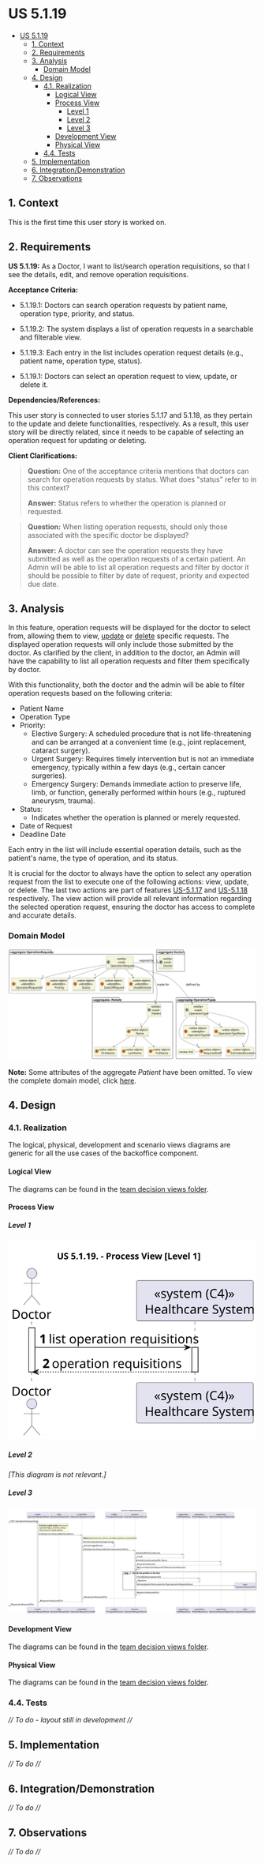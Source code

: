 # US 5.1.19

<!-- TOC -->
- [US 5.1.19](#us-5119)
  - [1. Context](#1-context)
  - [2. Requirements](#2-requirements)
  - [3. Analysis](#3-analysis)
    - [Domain Model](#domain-model)
  - [4. Design](#4-design)
    - [4.1. Realization](#41-realization)
      - [Logical View](#logical-view)
      - [Process View](#process-view)
        - [Level 1](#level-1)
        - [Level 2](#level-2)
        - [Level 3](#level-3)
      - [Development View](#development-view)
      - [Physical View](#physical-view)
    - [4.4. Tests](#44-tests)
  - [5. Implementation](#5-implementation)
  - [6. Integration/Demonstration](#6-integrationdemonstration)
  - [7. Observations](#7-observations)
<!-- TOC -->

## 1. Context

This is the first time this user story is worked on.

## 2. Requirements

**US 5.1.19:** As a Doctor, I want to list/search operation requisitions, so that I see the details, edit, and remove operation requisitions.

**Acceptance Criteria:**

- 5.1.19.1: Doctors can search operation requests by patient name, operation type, priority, and status.

- 5.1.19.2: The system displays a list of operation requests in a searchable and filterable view.

- 5.1.19.3: Each entry in the list includes operation request details (e.g., patient name, operation type,
status).

- 5.1.19.1: Doctors can select an operation request to view, update, or delete it.

**Dependencies/References:**

This user story is connected to user stories 5.1.17 and 5.1.18, as they pertain to the update and delete functionalities, respectively. As a result, this user story will be directly related, since it needs to be capable of selecting an operation request for updating or deleting.

**Client Clarifications:**

> **Question:** One of the acceptance criteria mentions that doctors can search for operation requests by status. What does "status" refer to in this context?
>
> **Answer:** Status refers to whether the operation is planned or requested.

> **Question:** When listing operation requests, should only those associated with the specific doctor be displayed?
>
> **Answer:** A doctor can see the operation requests they have submitted as well as the operation requests of a certain patient. An Admin will be able to list all operation requests and filter by doctor it should be possible to filter by date of request, priority and expected due date.

## 3. Analysis

In this feature, operation requests will be displayed for the doctor to select from, allowing them to view, [update](../us-5.1.17/readme.md) or [delete](../us-5.1.18/readme.md) specific requests.  The displayed operation requests will only include those submitted by the doctor.
As clarified by the client, in addition to the doctor, an Admin will have the capability to list all operation requests and filter them specifically by doctor.

With this functionality, both the doctor and the admin will be able to filter operation requests based on the following criteria:

- Patient Name
- Operation Type
- Priority:
  - Elective Surgery: A scheduled procedure that is not life-threatening and can be arranged at a convenient time (e.g., joint replacement, cataract surgery).
  - Urgent Surgery: Requires timely intervention but is not an immediate emergency, typically within a few days (e.g., certain cancer surgeries).
  - Emergency Surgery: Demands immediate action to preserve life, limb, or function, generally performed within hours (e.g., ruptured aneurysm, trauma).
- Status:
  - Indicates whether the operation is planned or merely requested.
- Date of Request
- Deadline Date

Each entry in the list will include essential operation details, such as the patient's name, the type of operation, and its status.

It is crucial for the doctor to always have the option to select any operation request from the list to execute one of the following actions: view, update, or delete. The last two actions are part of features [US-5.1.17](../us-5.1.17/readme.md) and [US-5.1.18](../us-5.1.18/readme.md) respectively. The view action will provide all relevant information regarding the selected operation request, ensuring the doctor has access to complete and accurate details.

### Domain Model

![Domain Model](diagrams/domain-model.svg)

**Note:** Some attributes of the aggregate _Patient_ have been omitted. To view the complete domain model, click [here](../team-decisions/domain-model.svg).

## 4. Design

### 4.1. Realization

The logical, physical, development and scenario views diagrams are generic for all the use cases of the backoffice component.

#### Logical View

The diagrams can be found in the [team decision views folder](../../team-decisions/views/general-views.md#1-logical-view).

#### Process View

##### Level 1

![Process View - Level 1](diagrams/level-1-process-view.svg)

##### Level 2

_[This diagram is not relevant.]_

##### Level 3

![Process View - Level 3](diagrams/level-3-process-view.svg)

#### Development View

The diagrams can be found in the [team decision views folder](../../team-decisions/views/general-views.md#3-development-view).

#### Physical View

The diagrams can be found in the [team decision views folder](../../team-decisions/views/general-views.md#4-physical-view).


### 4.4. Tests

_// To do - layout still in development //_

## 5. Implementation

_// To do //_

## 6. Integration/Demonstration

_// To do //_

## 7. Observations

_// To do //_
